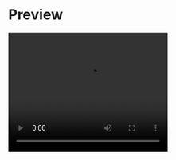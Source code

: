 <h1>Preview</h1>
<video src="./assets/text-change-video.mp4" width="320" height="240" controls></video>
